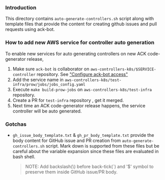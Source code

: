 ### Introduction

This directory contains `auto-generate-controllers.sh` script along with template
files that provide the content for creating github issues and pull requests using
ack-bot.


### How to add new AWS service for controller auto generation
To enable new services for auto generating controllers on new ACK code-generator
release,

1. Make sure `ack-bot` is collaborator on `aws-controllers-k8s/$SERVICE-controller`
 repository. See ["Configure ack-bot access"](https://github.com/aws-controllers-k8s/test-infra/blob/main/docs/onboarding.md#1-configure-ack-bot-access)
2. Add the service name in `aws-controllers-k8s/test-infra/prow/jobs/jobs_config.yaml`
3. Execute `make build-prow-jobs` on `aws-controllers-k8s/test-infra` repository.
4. Create a PR for `test-infra` repository , get it merged.
5. Next time an ACK code-generator release happens, the service controller will 
be auto generated.

### Gotchas
* `gh_issue_body_template.txt` & `gh_pr_body_template.txt` provide the body
content for GitHub issue and PR creation from `auto-generate-controllers.sh`
script. Mark down is supported from these files but be careful about the variable
expansion since these files are evaluated in bash shell.
  > NOTE: Add backslash(\\) before back-tick(`) and '$' symbol to preserve them
  > inside GitHub issue/PR body.
